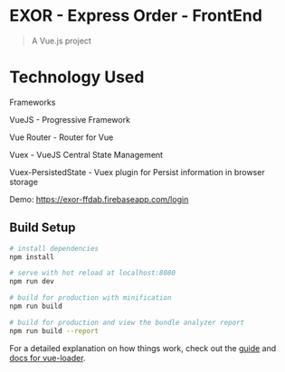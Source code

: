 # EXOR - Express Order - FrontEnd

> A Vue.js project

# Technology Used
Frameworks

VueJS - Progressive Framework

Vue Router - Router for Vue

Vuex - VueJS Central State Management

Vuex-PersistedState - Vuex plugin for Persist information in browser storage




Demo: https://exor-ffdab.firebaseapp.com/login

## Build Setup

``` bash
# install dependencies
npm install

# serve with hot reload at localhost:8080
npm run dev

# build for production with minification
npm run build

# build for production and view the bundle analyzer report
npm run build --report
```

For a detailed explanation on how things work, check out the [guide](http://vuejs-templates.github.io/webpack/) and [docs for vue-loader](http://vuejs.github.io/vue-loader).
